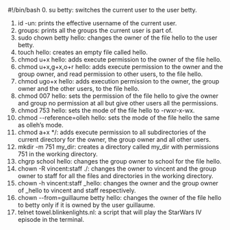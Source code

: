 #!/bin/bash
0. su betty: switches the current user to the user betty.
1. id -un: prints the effective username of the current user.
2. groups: prints all the groups the current user is part of.
3. sudo chown betty hello: changes the owner of the file hello to the user betty.
4. touch hello: creates an empty file called hello.
5. chmod u+x hello: adds execute permission to the owner of the file hello.
6. chmod u+x,g+x,o+r hello: adds execute permission to the owner and the group owner, and read permission to other users, to the file hello.
7. chmod ugo+x hello: adds execution permission to the owner, the group owner and the other users, to the file hello.
8. chmod 007 hello: sets the permission of the file hello to give the owner and group no permission at all but give other users all the permissions.
9. chmod 753 hello: sets the mode of the file hello to -rwxr-x-wx.
10. chmod --reference=olleh hello: sets the mode of the file hello the same as olleh’s mode.
11. chmod a+x */: adds execute permission to all subdirectories of the current directory for the owner, the group owner and all other users.
12. mkdir -m 751 my_dir: creates a directory called my_dir with permissions 751 in the working directory.
13. chgrp school hello: changes the group owner to school for the file hello.
14. chown -R vincent:staff ./: changes the owner to vincent and the group owner to staff for all the files and directories in the working directory.
15. chown -h vincent:staff _hello: changes the owner and the group owner of _hello to vincent and staff respectively.
16. chown --from=guillaume betty hello: changes the owner of the file hello to betty only if it is owned by the user guillaume.
17. telnet towel.blinkenlights.nl: a script that will play the StarWars IV episode in the terminal.
